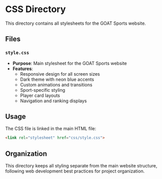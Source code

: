 # CSS Directory

This directory contains all stylesheets for the GOAT Sports website.

## Files

### `style.css`
- **Purpose**: Main stylesheet for the GOAT Sports website
- **Features**:
  - Responsive design for all screen sizes
  - Dark theme with neon blue accents
  - Custom animations and transitions
  - Sport-specific styling
  - Player card layouts
  - Navigation and ranking displays

## Usage

The CSS file is linked in the main HTML file:
```html
<link rel="stylesheet" href="css/style.css">
```

## Organization

This directory keeps all styling separate from the main website structure, following web development best practices for project organization.
</content>
</invoke>